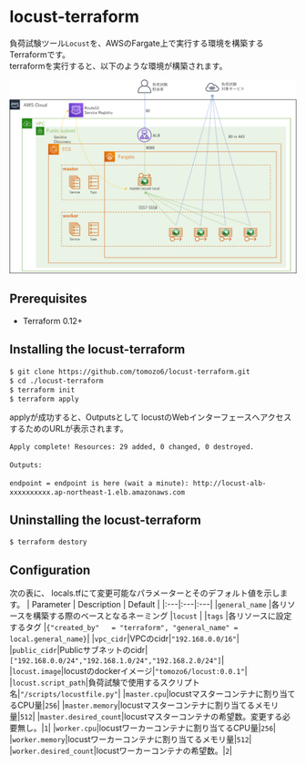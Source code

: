 # locust-terraform
負荷試験ツール`Locust`を、AWSのFargate上で実行する環境を構築するTerraformです。<br>
terraformを実行すると、以下のような環境が構築されます。

![構成図](https://github.com/tomozo6/locust-terraform/blob/master/document/locust.png)

## Prerequisites
- Terraform 0.12+

## Installing the locust-terraform
```
$ git clone https://github.com/tomozo6/locust-terraform.git
$ cd ./locust-terraform
$ terraform init
$ terraform apply
```

applyが成功すると、Outputsとして locustのWebインターフェースへアクセスするためのURLが表示されます。

```
Apply complete! Resources: 29 added, 0 changed, 0 destroyed.

Outputs:

endpoint = endpoint is here (wait a minute): http://locust-alb-xxxxxxxxxx.ap-northeast-1.elb.amazonaws.com
```

## Uninstalling the locust-terraform
```
$ terraform destory
```

## Configuration
次の表に、 locals.tfにて変更可能なパラメーターとそのデフォルト値を示します。
| Parameter | Description | Default |
|:---|:---|:---|
|`general_name` |各リソースを構築する際のベースとなるネーミング |`locust` |
|`tags` |各リソースに設定するタグ |`{"created_by"   = "terraform", "general_name" = local.general_name}`|
|`vpc_cidr`|VPCのcidr|`"192.168.0.0/16"`|
|`public_cidr`|Publicサブネットのcidr|`["192.168.0.0/24","192.168.1.0/24","192.168.2.0/24"]`|
|`locust.image`|locustのdockerイメージ|`"tomozo6/locust:0.0.1"`|
|`locust.script_path`|負荷試験で使用するスクリプト名|`"/scripts/locustfile.py"`|
|`master.cpu`|locustマスターコンテナに割り当てるCPU量|`256`|
|`master.memory`|locustマスターコンテナに割り当てるメモリ量|`512`|
|`master.desired_count`|locustマスターコンテナの希望数。変更する必要無し。|`1`|
|`worker.cpu`|locustワーカーコンテナに割り当てるCPU量|`256`|
|`worker.memory`|locustワーカーコンテナに割り当てるメモリ量|`512`|
|`worker.desired_count`|locustワーカーコンテナの希望数。|`2`|
